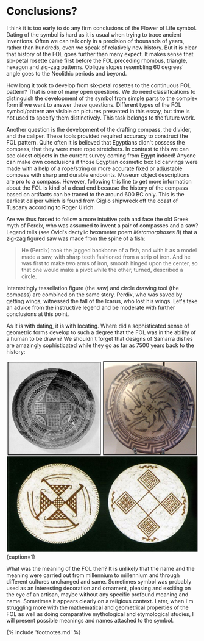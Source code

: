 # Conclusions?

I think it is too early to do any firm conclusions of the Flower of Life symbol. Dating of the symbol is hard as it is usual when trying to trace ancient inventions. Often we can talk only in a precision of thousands of years, rather than hundreds, even we speak of relatively new history. But it is clear that history of the FOL goes further than many expect. It makes sense that six-petal rosette came first before the FOL preceding rhombus, triangle, hexagon and zig-zag patterns. Oblique slopes resembling 60 degrees' angle goes to the Neolithic periods and beyond.

How long it took to develop from six-petal rosettes to the continuous FOL pattern? That is one of many open questions. We do need classifications to distinguish the development of the symbol from simple parts to the complex form if we want to answer these questions. Different types of the FOL symbol/pattern are visible on pictures presented in this essay, but time is not used to specify them distinctively. This task belongs to the future work.

Another question is the development of the drafting compass, the divider, and the caliper. These tools provided required accuracy to construct the FOL pattern. Quite often it is believed that Egyptians didn't possess the compass, that they were mere rope stretchers<!-- cite author="L.R. Shelby" title="Medieval Masons' Tools" date="1961" location="page 237" type="book" href="#" -->. In contrast to this we can see oldest objects in the current survey coming from Egypt indeed! Anyone can make own conclusions if those Egyptian cosmetic box lid carvings were made with a help of a rope/string or more accurate fixed or adjustable compass with sharp and durable endpoints. Museum object descriptions are pro to a compass. However, following this line to get more information about the FOL is kind of a dead end because the history of the compass based on artifacts can be traced to the around 600 BC only. This is the earliest caliper which is found from Giglio shipwreck off the coast of Tuscany according to Roger Ulrich<!-- cite author="Roger B. Ulrich" title="Roman Woodworking" date="1961" location="pages 52-53" type="book" href="#" -->.

Are we thus forced to follow a more intuitive path and face the old Greek myth of Perdix<!-- cite author="wikipedia.org" title="Perdix mythology" date="" location="" type="website" href="http://en.wikipedia.org/wiki/Perdix_%28mythology%29" -->, who was assumed to invent a pair of compasses and a saw? Legend tells (see Ovid's dactylic hexameter poem *Metamorphoses 8*<!-- cite author="Ovid" title="Metamorphoses 8" date="1 AD" location="" type="website" href="http://www.theoi.com/Text/OvidMetamorphoses8.html#2" -->) that a zig-zag figured saw was made from the spine of a fish:

> He (Perdix) took the jagged backbone of a fish, and with it as a model made a saw, with sharp teeth fashioned from a strip of iron. And he was first to make two arms of iron, smooth hinged upon the center, so that one would make a pivot while the other, turned, described a circle.

Interestingly tessellation figure (the saw) and circle drawing tool (the compass) are combined on the same story. Perdix, who was saved by getting wings, witnessed the fall of the Icarus, who lost his wings. Let's take an advice from the instructive legend and be moderate with further conclusions at this point.

As it is with dating, it is with locating. Where did a sophisticated sense of geometric forms develop to such a degree that the FOL was in the ability of a human to be drawn? We shouldn't forget that designs of Samarra dishes<!-- cite author="Marko Manninen" title="Samarra geometry Pinterest board" date="" location="" type="website" href="https://www.pinterest.com/markomanninen/samarra-geometry/" --> are amazingly sophisticated while they go as far as 7500 years back to the history:

![Samarra dishes from 5000 BC © Oriental Institute (top left), Dbachmann (top right), Journal of Near Eastern Studies (bottom)](./media/samarra.jpg){caption=1}

What was the meaning of the FOL then? It is unlikely that the name and the meaning were carried out from millennium to millennium and through different cultures unchanged and same. Sometimes symbol was probably used as an interesting decoration and ornament, pleasing and exciting on the eye of an artisan, maybe without any specific profound meaning and name. Sometimes it appears clearly on a religious context. Later, when I'm struggling more with the mathematical and geometrical properties of the FOL as well as doing comparative mythological and etymological studies, I will present possible meanings and names attached to the symbol.

{% include 'footnotes.md' %}
